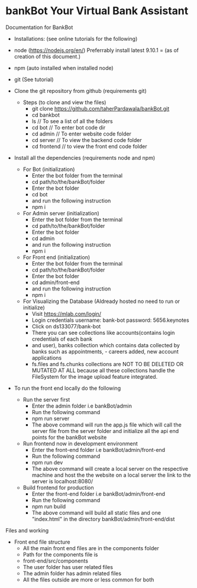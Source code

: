 # bankBot Your Virtual Bank Assistant
Documentation for BankBot

- 	Installations: (see online tutorials for the following)
- node (https://nodejs.org/en/) Preferrably install latest 9.10.1 = (as of creation of this document.)
- npm (auto installed when installed node)
- git (See tutorial)

- Clone the git repository from github (requirements git)
    - Steps (to clone and view the files)
        - git clone https://github.com/taherPardawala/bankBot.git
        - cd bankbot
        - ls  // To see a list of all the folders
        - cd bot  // To enter bot code dir
        - cd admin  // To enter website code folder
        - cd server  // To view the backend code folder
        - cd frontend  // to view the front end code folder

- Install all the dependencies (requirements node and npm)
    - For Bot (initialization)
        - Enter the bot folder from the terminal
        - cd path/to/the/bankBot/folder
        - Enter the bot folder
        - cd bot
        - and run the following instruction
        - npm i
    - For Admin server (initialization)
        - Enter the bot folder from the terminal
        - cd path/to/the/bankBot/folder
        - Enter the bot folder
        - cd admin
        - and run the following instruction
        - npm i
    - For Front end (initialization)
        - Enter the bot folder from the terminal
        - cd path/to/the/bankBot/folder
        - Enter the bot folder
        - cd admin/front-end
        - and run the following instruction
        - npm i
    - For Visualizing the Database (Aldready hosted no need to run or initialize)
        - Visit https://mlab.com/login/
        - Login credentials username: bank-bot password: 5656.keynotes 
        - Click on ds133077/bank-bot
        - There you can see collections like accounts(contains login credentials of each bank 
        - and user), banks collection which contains data collected by banks such as appointments, 			- careers added, new account applications
        - fs.files and fs.chunks collections are NOT TO BE DELETED OR MUTATED AT ALL because all these collections handle the FileSystem for the image upload feature integrated.

- To run the front end locally do the following
    - Run the server first 
        - Enter the admin folder i.e bankBot/admin
        - Run the following command
        - npm run server
        - The above command will run the app.js file which will call the server file from the server folder and initialize all the api end points for the bankBot website
    - Run frontend now in development environment
        - Enter the front-end folder i.e bankBot/admin/front-end
        - Run the following command
        - npm run dev
        - The above command will create a local server on the respective machine and host the the website on a local server the link to the server is localhost:8080/
    - Build frontend for production
        - Enter the front-end folder i.e bankBot/admin/front-end
        - Run the following command
        - npm run build
        - The above command will build all static files and one "index.html" in the directory bankBot/admin/front-end/dist

Files and working
- Front end file structure
    - All the main front end files are in the components folder
    - Path for the components file is 
    - front-end/src/components
    - The user folder has user related files
    - The admin folder has admin related files
    - All the files outside are more or less common for both
